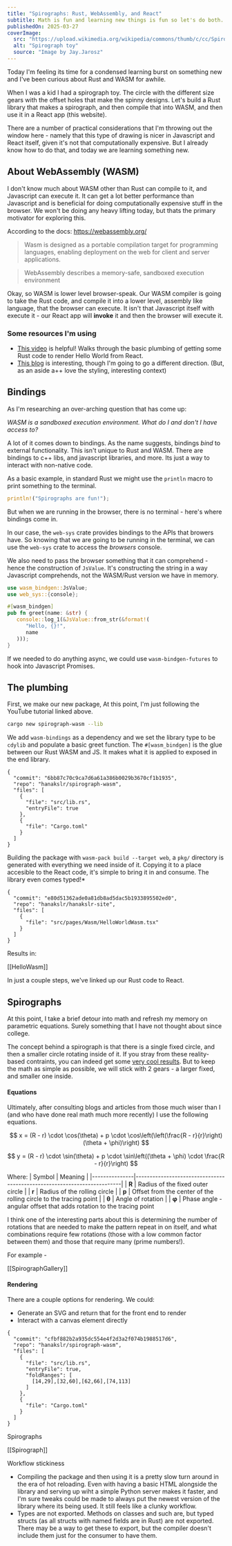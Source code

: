 ```yaml
---
title: "Spirographs: Rust, WebAssembly, and React"
subtitle: Math is fun and learning new things is fun so let's do both.
publishedOn: 2025-03-27
coverImage:
  src: "https://upload.wikimedia.org/wikipedia/commons/thumb/c/cc/Spirograph_Salesman_in_Kochi.jpg/1920px-Spirograph_Salesman_in_Kochi.jpg"
  alt: "Spirograph toy"
  source: "Image by Jay.Jarosz"
---
```


Today I'm feeling its time for a condensed learning burst on something new and I've been curious about Rust and WASM for awhile.

When I was a kid I had a spirograph toy. The circle with the different size gears with the offset holes that make the spinny designs. Let's build a Rust library that makes a spirograph, and then compile that into WASM, and then use it in a React app (this website).

There are a number of practical considerations that I'm throwing out the window here - namely that this type of drawing is nicer in Javascript and React itself, given it's not that computationally expensive. But I already know how to do that, and today we are learning something new.

## About WebAssembly (WASM)

I don't know much about WASM other than Rust can compile to it, and Javascript can execute it. It can get a lot better performance than Javascript and is beneficial for doing computationally expensive stuff in the browser. We won't be doing any heavy lifting today, but thats the primary motivator for exploring this.

According to the docs: https://webassembly.org/

> Wasm is designed as a portable compilation target for programming languages, enabling deployment on the web for client and server applications.

> WebAssembly describes a memory-safe, sandboxed execution environment

Okay, so WASM is lower level browser-speak. Our WASM compiler is going to take the Rust code, and compile it into a lower level, assembly like language, that the browser can execute. It isn't that Javascript itself with execute it - our React app will **invoke** it and then the browser will execute it.

### Some resources I'm using

- [This video](https://www.youtube.com/watch?v=qQMc3C1tJgw) is helpful! Walks through the basic plumbing of getting some Rust code to render Hello World from React.
- [This blog](https://surma.dev/things/Rust-to-webassembly/) is interesting, though I'm going to go a different direction. (But, as an aside a++ love the styling, interesting context)

## Bindings

As I'm researching an over-arching question that has come up:

_WASM is a sandboxed execution environment. What do I and don't I have access to?_

A lot of it comes down to bindings. As the name suggests, bindings _bind_ to external functionality. This isn't unique to Rust and WASM. There are bindings to c++ libs, and javascript libraries, and more. Its just a way to interact with non-native code.

As a basic example, in standard Rust we might use the `println` macro to print something to the terminal.

```Rust
println!("Spirographs are fun!");
```

But when we are running in the browser, there is no terminal - here's where bindings come in.

In our case, the `web-sys` crate provides bindings to the APIs that browers have. So knowing that we are going to be running in the terminal, we can use the `web-sys` crate to access the _browsers_ console.

We also need to pass the browser something that it can comprehend - hence the construction of `JsValue`. It's constructing the string in a way Javascript comprehends, not the WASM/Rust version we have in memory.

```rust
use wasm_bindgen::JsValue;
use web_sys::{console};

#[wasm_bindgen]
pub fn greet(name: &str) {
   console::log_1(&JsValue::from_str(&format!(
      "Hello, {}!",
      name
   )));
}
```

If we needed to do anything async, we could use `wasm-bindgen-futures` to hook into Javascript Promises.

## The plumbing

First, we make our new package, At this point, I'm just following the YouTube tutorial linked above.

```sh
cargo new spirograph-wasm --lib
```

We add `wasm-bindings` as a dependency and we set the library type to be `cdylib` and populate a basic greet function. The `#[wasm_bindgen]` is the glue between our Rust WASM and JS. It makes what it is applied to exposed in the end library.

```github
{
  "commit": "6bb87c70c9ca7d6a61a386b0029b3670cf1b1935",
  "repo": "hanakslr/spirograph-wasm",
  "files": [
    {
      "file": "src/lib.rs",
      "entryFile": true
    },
    {
      "file": "Cargo.toml"
    }
  ]
}
```

Building the package with `wasm-pack build --target web`, a `pkg/` directory is generated with everything we need inside of it. Copying it to a place accesible to the React code, it's simple to bring it in and consume. The library even comes typed!\*

```github
{
  "commit": "e80d51362ade0a81db8ad5dac5b1933895502ed0",
  "repo": "hanakslr/hanakslr-site",
  "files": [
    {
      "file": "src/pages/Wasm/HelloWorldWasm.tsx"
    }
  ]
}
```

Results in:

[[HelloWasm]]

In just a couple steps, we've linked up our Rust code to React.

## Spirographs

At this point, I take a brief detour into math and refresh my memory on parametric equations. Surely something that I have not thought about since college.

The concept behind a spirograph is that there is a single fixed circle, and then a smaller circle rotating inside of it. If you stray from these reality-based contraints, you can indeed get some [very cool results](https://www.eddaardvark.co.uk/python_patterns/spirograph.html). But to keep the math as simple as possible, we will stick with 2 gears - a larger fixed, and smaller one inside.

#### Equations

Ultimately, after consulting blogs and articles from those much wiser than I (and who have done real math much more recently) I use the following equations.

$$
x = (R - r) \cdot \cos(\theta) + p \cdot \cos\left(\left(\frac{R - r}{r}\right)(\theta + \phi)\right)
$$

$$
y = (R - r) \cdot \sin(\theta) + p \cdot \sin\left((\theta + \phi) \cdot \frac{R - r}{r}\right)
$$

Where:
| Symbol | Meaning |
|---------------|-------------------------------------------------------------------------|
| **R** | Radius of the fixed outer circle |
| **r** | Radius of the rolling circle |
| **p** | Offset from the center of the rolling circle to the tracing point |
| **θ** | Angle of rotation |
| **φ** | Phase angle - angular offset that adds rotation to the tracing point

I think one of the interesting parts about this is determining the number of rotations that are needed to make the pattern repeat in on itself, and what combinations require few rotations (those with a low common factor between them) and those that require many (prime numbers!).

For example -

[[SpirographGallery]]

#### Rendering

There are a couple options for rendering. We could:

- Generate an SVG and return that for the front end to render
- Interact with a canvas element directly

```github
{
  "commit": "cfbf882b2a935dc554e4f2d3a2f074b1988517d6",
  "repo": "hanakslr/spirograph-wasm",
  "files": [
    {
      "file": "src/lib.rs",
      "entryFile": true,
      "foldRanges": [
        [14,29],[32,60],[62,66],[74,113]
      ]
    },
    {
      "file": "Cargo.toml"
    }
  ]
}
```

Spirographs

[[Spirograph]]

Workflow stickiness

- Compiling the package and then using it is a pretty slow turn around in the era of hot reloading. Even with having a basic HTML alongside the library and serving up wiht a simple Python server makes it faster, and I'm sure tweaks could be made to always put the newest version of the library where its being used. It still feels like a clunky workflow.
- Types are not exported. Methods on classes and such are, but typed structs (as all structs with named fields are in Rust) are not exported. There may be a way to get these to export, but the compiler doesn't include them just for the consumer to have them.
